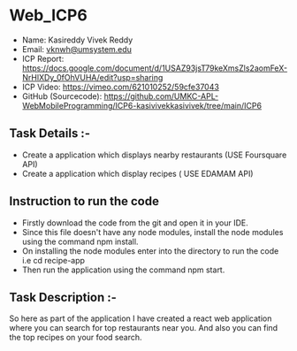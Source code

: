 # Web_ICP6

- Name: Kasireddy Vivek Reddy
- Email: vknwh@umsystem.edu
- ICP Report: https://docs.google.com/document/d/1USAZ93jsT79keXmsZls2aomFeX-NrHlXDy_0fOhVUHA/edit?usp=sharing
- ICP Video: https://vimeo.com/621010252/59cfe37043
- GitHub (Sourcecode): https://github.com/UMKC-APL-WebMobileProgramming/ICP6-kasivivekkasivivek/tree/main/ICP6

## Task Details :- 
- Create a application which displays nearby restaurants (USE Foursquare API)
- Create a application which display recipes ( USE EDAMAM API)



## Instruction to run the code 
- Firstly download the code from the git and open it in your IDE.
- Since this file doesn't have any node modules, install the node modules using the command npm install.
- On installing the node modules enter into the directory to run the code i.e            	 cd recipe-app
- Then run the application using the command npm start.

## Task Description :- 
So here as part of the application I have created a react web application where you can search for top restaurants near you. And also you can find the top recipes on your food search. 
